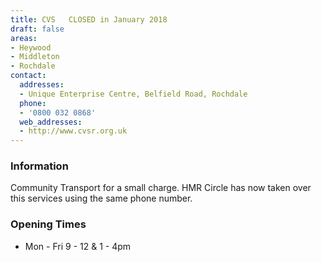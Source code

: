 ```yaml
---
title: CVS   CLOSED in January 2018
draft: false
areas:
- Heywood
- Middleton
- Rochdale
contact:
  addresses:
  - Unique Enterprise Centre, Belfield Road, Rochdale
  phone:
  - '0800 032 0868'
  web_addresses:
  - http://www.cvsr.org.uk
---
```


### Information
Community Transport for a small charge.  HMR Circle has now taken over this services using the same phone number.

### Opening Times
* Mon - Fri 9 - 12 & 1 - 4pm

